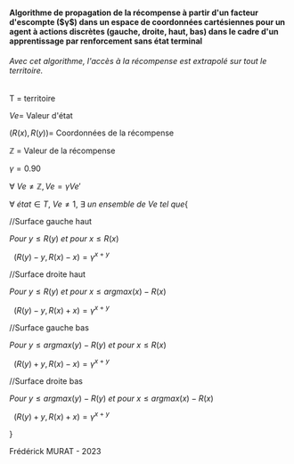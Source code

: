<h4>Algorithme de propagation de la récompense à partir d'un facteur d'escompte ($γ$) dans un espace de coordonnées cartésiennes pour un agent à actions discrètes (gauche, droite, haut, bas) dans le cadre d'un apprentissage par renforcement sans état terminal</h4>
<h6>Avec cet algorithme, l'accès à la récompense est extrapolé sur tout le territoire.</h6>

T = territoire

$Ve =$ Valeur d'état

$(R(x),R(y)) =$ Coordonnées de la récompense

ℤ = Valeur de la récompense

$γ = 0.90$

$∀\ Ve ≠ ℤ, Ve = γVe'$

$∀\ état ∈ T$, $Ve ≠ 1$, $∃\ un\ ensemble\ de\ Ve\ tel\ que${ 

//Surface gauche haut 

$Pour\ y ≤ R(y)\ et\ pour\ x ≤ R(x)$

&nbsp;&nbsp;$( R(y) - y , R(x) - x  ) = γ^{x+y}$

//Surface droite haut 

$Pour\ y ≤ R(y)\ et\ pour\ x ≤ argmax(x)-R(x)$

&nbsp;&nbsp;$( R(y) - y , R(x) + x  ) = γ^{x+y}$

//Surface gauche bas

$Pour\ y ≤ argmax(y) - R(y)\ et\ pour\ x ≤ R(x)$

&nbsp;&nbsp;$( R(y) + y , R(x) - x  ) = γ^{x+y}$

//Surface droite bas

$Pour\ y ≤ argmax(y) - R(y)\ et\ pour\ x ≤ argmax(x) - R(x)$

&nbsp;&nbsp;$( R(y) + y , R(x) + x  ) = γ^{x+y}$

}

Frédérick MURAT - 2023
